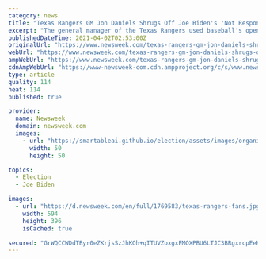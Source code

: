 ```yaml
---
category: news
title: "Texas Rangers GM Jon Daniels Shrugs Off Joe Biden's 'Not Responsible' Remark on Full Stadium"
excerpt: "The general manager of the Texas Rangers used baseball's opening day Thursday to comment on President Joe Biden's remarks about his team hoping for a stadium full of fans. The Rangers have expressed a willingness to have their brand new stadium full of ..."
publishedDateTime: 2021-04-02T02:53:00Z
originalUrl: "https://www.newsweek.com/texas-rangers-gm-jon-daniels-shrugs-off-joe-bidens-not-responsible-remark-full-stadium-1580610"
webUrl: "https://www.newsweek.com/texas-rangers-gm-jon-daniels-shrugs-off-joe-bidens-not-responsible-remark-full-stadium-1580610"
ampWebUrl: "https://www.newsweek.com/texas-rangers-gm-jon-daniels-shrugs-off-joe-bidens-not-responsible-remark-full-stadium-1580610?amp=1"
cdnAmpWebUrl: "https://www-newsweek-com.cdn.ampproject.org/c/s/www.newsweek.com/texas-rangers-gm-jon-daniels-shrugs-off-joe-bidens-not-responsible-remark-full-stadium-1580610?amp=1"
type: article
quality: 114
heat: 114
published: true

provider:
  name: Newsweek
  domain: newsweek.com
  images:
    - url: "https://smartableai.github.io/election/assets/images/organizations/newsweek.com-50x50.jpg"
      width: 50
      height: 50

topics:
  - Election
  - Joe Biden

images:
  - url: "https://d.newsweek.com/en/full/1769583/texas-rangers-fans.jpg"
    width: 594
    height: 396
    isCached: true

secured: "GrWQCCWDdTByr0eZKrjsSzJhKOh+qITUVZoxgxFMOXPBU6LTJC3BRgxrcpEeHZj32CVIk7c0Incu20T4BBCwLX545xHHTCt6nuHJhHMtpyivBMZ6PULT0WGNPeEMBJQqQB1XEB5wDqfHH4qzvYkFg99dy/aDT92BEhh+pnk2YePA+puK9o5C9Xd6HEGTM5EFmIrcfyq2jTvClcLrsfrTFCEkAxEQc53s70lrAJQRNmObi1DNdvjUSRrRiDxX8Scoc5HhOcOsFAHpi8D2tWISFnDbMfx54w7/W08yxqAyC5nDCOobXC7y7SNgl9iCf+CIkAf82Oc/LCG67LAkLEUi0iZumvhZeXmkDexMN7ppsL4=;/gZKmDkiopzJc//KagX0EQ=="
---
```


